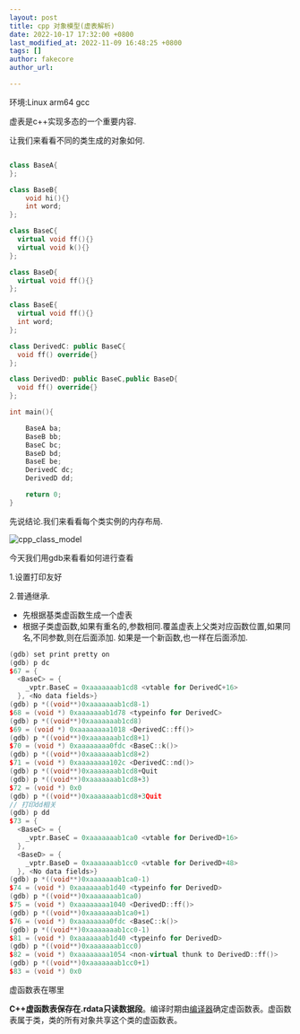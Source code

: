 ```yaml
---
layout: post
title: cpp 对象模型(虚表解析)
date: 2022-10-17 17:32:00 +0800
last_modified_at: 2022-11-09 16:48:25 +0800
tags: []
author: fakecore
author_url: 

---
```




环境:Linux arm64 gcc

虚表是c++实现多态的一个重要内容.

让我们来看看不同的类生成的对象如何.

```c++

class BaseA{
};

class BaseB{
	void hi(){}
	int word;
};

class BaseC{
  virtual void ff(){}
  virtual void k(){}
};

class BaseD{
  virtual void ff(){}
};

class BaseE{
  virtual void ff(){}
  int word;
};

class DerivedC: public BaseC{
  void ff() override{}
};

class DerivedD: public BaseC,public BaseD{
  void ff() override{}
};

int main(){

    BaseA ba;
    BaseB bb;
    BaseC bc;
    BaseD bd;
    BaseE be;
    DerivedC dc;
    DerivedD dd;

    return 0;
}

```

先说结论.我们来看看每个类实例的内存布局.

![cpp_class_model](/Users/dylan/fakecore.github.io/assets/cpp_class_model.png)

今天我们用gdb来看看如何进行查看

1.设置打印友好

2.普通继承.

- 先根据基类虚函数生成一个虚表
- 根据子类虚函数,如果有重名的,参数相同.覆盖虚表上父类对应函数位置,如果同名,不同参数,则在后面添加. 如果是一个新函数,也一样在后面添加.

```c++
(gdb) set print pretty on
(gdb) p dc
$67 = {
  <BaseC> = {
    _vptr.BaseC = 0xaaaaaaab1cd8 <vtable for DerivedC+16>
  }, <No data fields>}
(gdb) p *((void**)0xaaaaaaab1cd8-1)
$68 = (void *) 0xaaaaaaab1d78 <typeinfo for DerivedC>
(gdb) p *((void**)0xaaaaaaab1cd8)
$69 = (void *) 0xaaaaaaaa1018 <DerivedC::ff()>
(gdb) p *((void**)0xaaaaaaab1cd8+1)
$70 = (void *) 0xaaaaaaaa0fdc <BaseC::k()>
(gdb) p *((void**)0xaaaaaaab1cd8+2)
$71 = (void *) 0xaaaaaaaa102c <DerivedC::nd()>
(gdb) p *((void**)0xaaaaaaab1cd8+Quit
(gdb) p *((void**)0xaaaaaaab1cd8+3)
$72 = (void *) 0x0
(gdb) p *((void**)0xaaaaaaab1cd8+3Quit
// 打印dd相关
(gdb) p dd
$73 = {
  <BaseC> = {
    _vptr.BaseC = 0xaaaaaaab1ca0 <vtable for DerivedD+16>
  }, 
  <BaseD> = {
    _vptr.BaseD = 0xaaaaaaab1cc0 <vtable for DerivedD+48>
  }, <No data fields>}
(gdb) p *((void**)0xaaaaaaab1ca0-1)
$74 = (void *) 0xaaaaaaab1d40 <typeinfo for DerivedD>
(gdb) p *((void**)0xaaaaaaab1ca0)
$75 = (void *) 0xaaaaaaaa1040 <DerivedD::ff()>
(gdb) p *((void**)0xaaaaaaab1ca0+1)
$76 = (void *) 0xaaaaaaaa0fdc <BaseC::k()>
(gdb) p *((void**)0xaaaaaaab1cc0-1)
$81 = (void *) 0xaaaaaaab1d40 <typeinfo for DerivedD>
(gdb) p *((void**)0xaaaaaaab1cc0)
$82 = (void *) 0xaaaaaaaa1054 <non-virtual thunk to DerivedD::ff()>
(gdb) p *((void**)0xaaaaaaab1cc0+1)
$83 = (void *) 0x0
```

虚函数表在哪里

**C++虚函数表保存在.rdata只读数据段**。编译时期由[编译器](https://so.csdn.net/so/search?q=编译器&spm=1001.2101.3001.7020)确定虚函数表。虚函数表属于类，类的所有对象共享这个类的虚函数表。

